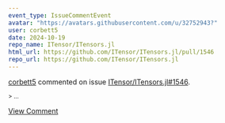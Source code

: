 ```yaml
---
event_type: IssueCommentEvent
avatar: "https://avatars.githubusercontent.com/u/32752943?"
user: corbett5
date: 2024-10-19
repo_name: ITensor/ITensors.jl
html_url: https://github.com/ITensor/ITensors.jl/pull/1546
repo_url: https://github.com/ITensor/ITensors.jl
---
```


<a href='https://github.com/corbett5' target='_blank'>corbett5</a> commented on issue <a href='https://github.com/ITensor/ITensors.jl/pull/1546' target='_blank'>ITensor/ITensors.jl#1546</a>.

<small>> ...</small>

<a href='https://github.com/ITensor/ITensors.jl/pull/1546' target='_blank'>View Comment</a>